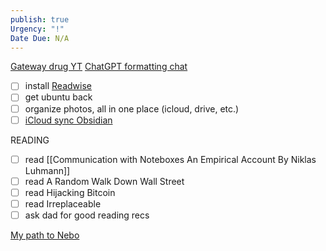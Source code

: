 ```yaml
---
publish: true
Urgency: "!"
Date Due: N/A
---
```

[Gateway drug YT](https://www.youtube.com/watch?v=GRA_fwbdrtc)
[ChatGPT formatting chat](https://chatgpt.com/c/66da7249-99a4-800d-9256-855ba20a7b07)
- [ ] install [Readwise](https://docs.readwise.io/readwise/docs/exporting-highlights/obsidian)
- [ ] get ubuntu back
- [ ] organize photos, all in one place (icloud, drive, etc.)
- [ ] [iCloud sync Obsidian](https://www.youtube.com/watch?v=Fvnaz8eywiI)

READING
- [ ] read [[Communication with Noteboxes An Empirical Account By Niklas Luhmann]]
- [ ] read A Random Walk Down Wall Street
- [ ] read Hijacking Bitcoin
- [ ] read Irreplaceable
- [ ] ask dad for good reading recs

[My path to Nebo](https://www.reddit.com/r/ObsidianMD/comments/1f9r6jl/seeking_handwritingtotext_notetaking/?utm_source=share&utm_medium=web3x&utm_name=web3xcss&utm_term=1&utm_content=share_button)

